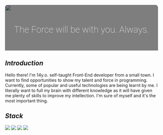 <svg fill="none" width="100%" xmlns="http://www.w3.org/2000/svg">
    <foreignObject width="100%" height="10rem">
        <div xmlns="http://www.w3.org/1999/xhtml">
            <style>
                .container {
                    height: 10rem;
                    width: 100%;
                    user-select: none;
                    display: flex;
                    flex-direction: column;
                    justify-content: center;
                    align-items: center;
                }
                .container:hover .title {
                    letter-spacing: .1rem;
                }
                .title {
                    position: absolute;
                    z-index: 9999;
                    font-weight: 200;
                    font-size: 30px;
                    color: #fff;
                    font-family: "Roboto", sans-serif;
                }
                .banner {
                    object-fit: cover;
                    object-position: 50% 40%; 
                    width: inherit;
                    height: inherit;       
                }
                .blur {
                    position: relative;
                    overflow: hidden;
                    border-radius: .5rem;
                    width: 100%;
                    height: 200px;
                }
                .blur::before {
                    content: "";
                    display: block;
                    position: absolute;
                    width: 100%;
                    height: 100%;
                    background: #000;
                    opacity: .5;
                }
            </style>
            <div class = "container">
                <span class = "title">
                    The Force will be with you. Always.
                </span>
                <div class = "blur">
                    <img 
                        src="https://i.postimg.cc/ZYN3pQf7/003b919552c55a8f961d23948de27689.gif"
                        class = "banner"
                    >
                </div>
            </div>
        </div>
    </foreignObject>
</svg>


## ${Introduction}$
Hello there! I'm 14y.o. self-taught Front-End developer from a small town. I want to find opportunities to show my talent and force in programming. Currently, some of popular and useful technologies are being learnt by me. I literally want to full my brain with different knowledge as it will have given me plenty of skills to improve my intellection. I'm sure of myself and it's the most important thing.

## ${Stack}$
![](https://img.shields.io/badge/-JavaScript-orange?style=for-the-badge&logo=JavaScript&logoColor=white&logoWidth=20)
![](https://img.shields.io/badge/-C++-blue?style=for-the-badge&logo=CPlusPlus&logoColor=white&logoWidth=20)
![](https://img.shields.io/badge/-HTML-orange?style=for-the-badge&logo=HTML5&logoColor=white&logoWidth=20)
![](https://img.shields.io/badge/-CSS-blue?style=for-the-badge&logo=CSS3&logoColor=white&logoWidth=20)
